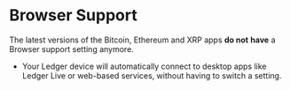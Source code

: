 # Browser Support

The latest versions of the Bitcoin, Ethereum and XRP apps **do not** **have** a  Browser support setting anymore.

-   Your Ledger device will automatically connect to desktop apps like Ledger Live or web-based services, without having to switch a setting.
